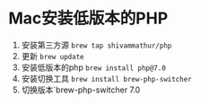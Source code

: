 # Mac安装低版本的PHP
1. 安装第三方源 `brew tap shivammathur/php`
2. 更新 `brew update`
3. 安装低版本的php `brew install php@7.0`
4. 安装切换工具 `brew install brew-php-switcher`
5. 切换版本`brew-php-switcher 7.0
